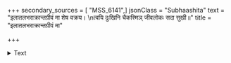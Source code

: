 +++
secondary_sources = [ "MSS_6141",]
jsonClass = "Subhaashita"
text = "इलातलभराक्रान्तग्रीवं मा शेष वक्रय।  \nत्वयि दुःखिनि चैकस्मिञ् जीवलोकः सदा सुखी॥"
title = "इलातलभराक्रान्तग्रीवं मा"

+++

<details><summary>Text</summary>

इलातलभराक्रान्तग्रीवं मा शेष वक्रय।  
त्वयि दुःखिनि चैकस्मिञ् जीवलोकः सदा सुखी॥
</details>

